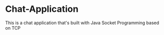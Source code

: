 # Chat-Application
This is a chat application that's built with Java Socket Programming based on TCP
